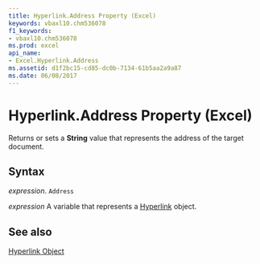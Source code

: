 ```yaml
---
title: Hyperlink.Address Property (Excel)
keywords: vbaxl10.chm536078
f1_keywords:
- vbaxl10.chm536078
ms.prod: excel
api_name:
- Excel.Hyperlink.Address
ms.assetid: d1f2bc15-cd85-dc0b-7134-61b5aa2a9a87
ms.date: 06/08/2017
---
```



# Hyperlink.Address Property (Excel)

Returns or sets a  **String** value that represents the address of the target document.


## Syntax

 _expression_. `Address`

 _expression_ A variable that represents a [Hyperlink](Excel.Hyperlink.md) object.


## See also


[Hyperlink Object](Excel.Hyperlink.md)

